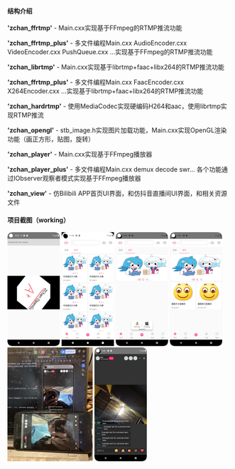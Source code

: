 #### 结构介绍
**'zchan_ffrtmp'** - Main.cxx实现基于FFmpeg的RTMP推流功能  

**'zchan_ffrtmp_plus'** - 多文件编程Main.cxx AudioEncoder.cxx VideoEncoder.cxx PushQueue.cxx ...实现基于FFmpeg的RTMP推流功能  

**'zchan_librtmp'** - Main.cxx实现基于librtmp+faac+libx264的RTMP推流功能  

**'zchan_ffrtmp_plus'** - 多文件编程Main.cxx FaacEncoder.cxx X264Encoder.cxx ...实现基于librtmp+faac+libx264的RTMP推流功能  

**'zchan_hardrtmp'** - 使用MediaCodec实现硬编码H264和aac，使用librtmp实现RTMP推流

**'zchan_opengl'** - stb_image.h实现图片加载功能，Main.cxx实现OpenGL渲染功能（画正方形，贴图，旋转）  

**'zchan_player'** - Main.cxx实现基于FFmpeg播放器  

**'zchan_player_plus'** - 多文件编程Main.cxx demux decode swr... 各个功能通过IObserver观察者模式实现基于FFmpeg播放器  

**'zchan_view'** - 仿Bilibili APP首页UI界面，和仿抖音直播间UI界面，和相关资源文件  


#### 项目截图（working）
<img src="README.assets/Screenshot_20240324_121700.png" alt="Screenshot_20240324_121700" style="zoom: 25%;" />
<img src="README.assets/image-20230906192650436.png" alt="image-20230906192650436" style="zoom: 25%;" />
<img src="README.assets/Screenshot_20240317_145519.png" alt="Screenshot_20240317_145519" style="zoom: 25%;" />
<img src="README.assets/Screenshot_20240315_223518.png" alt="Screenshot_20240315_223518" style="zoom: 25%;" />
<img src="README.assets/F1E42DBE8B3CFD7C3B058027570C6EC1.png" alt="F1E42DBE8B3CFD7C3B058027570C6EC1" style="zoom: 25%;" />
<img src="README.assets/Screenshot_20240315_224119.png" alt="Screenshot_20240315_224119" style="zoom: 25%;" />

